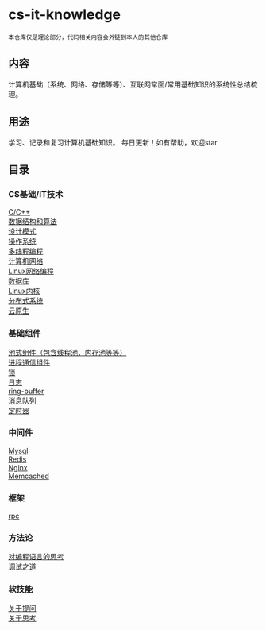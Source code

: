 # cs-it-knowledge
    本仓库仅是理论部分，代码相关内容会外链到本人的其他仓库
## 内容
计算机基础（系统、网络、存储等等）、互联网常面/常用基础知识的系统性总结梳理。
## 用途
学习、记录和复习计算机基础知识。 每日更新！如有帮助，欢迎star
## 目录
### CS基础/IT技术
[C/C++](https://github.com/robotkkk/cs-basic-knowledge/tree/main/cpp)<br>
[数据结构和算法](https://github.com/key-gamer/cs-it-knowledge/tree/main/algorithm)<br>
[设计模式](https://github.com/key-gamer/cs-it-knowledge/tree/main/design-pattern)<br>
[操作系统](https://github.com/robotkkk/cs-basic-knowledge/tree/main/os)<br>
[多线程编程](https://github.com/chouring/cs-it-knowledge/tree/main/threads)<br>
[计算机网络](https://github.com/robotkkk/cs-basic-knowledge/tree/main/net)<br>
[Linux网络编程](https://github.com/key-gamer/cs-it-knowledge/tree/main/linux-net-code)<br>
[数据库](https://github.com/robotkkk/cs-basic-knowledge/tree/main/db)<br>
[Linux内核](https://github.com/key-gamer/cs-it-knowledge/tree/main/linux-kernel)<br>
[分布式系统](https://github.com/key-gamer/cs-it-knowledge/tree/main/distributed-system)<br>
[云原生](https://github.com/key-gamer/cs-it-knowledge/tree/main/cloud-native)<br>

### 基础组件
[池式组件（包含线程池，内存池等等）](https://github.com/key-gamer/cs-it-knowledge/tree/main/pools)<br>
[进程通信组件](https://github.com/key-gamer/cs-it-knowledge/tree/main/ipc)<br>
[锁](https://github.com/chouring/cs-it-knowledge/tree/main/lock)<br>
[日志](https://github.com/key-gamer/cs-it-knowledge/tree/main/log)<br>
[ring-buffer]()<br>
[消息队列](https://github.com/key-gamer/cs-it-knowledge/tree/main/mq)<br>
[定时器](https://github.com/key-gamer/cs-it-knowledge/tree/main/timer)<br>


### 中间件
[Mysql](https://github.com/key-gamer/cs-it-knowledge/tree/main/mysql)<br>
[Redis](https://github.com/key-gamer/cs-it-knowledge/tree/main/redis)<br>
[Nginx]()<br>
[Memcached]()<br>

### 框架
[rpc](https://github.com/key-gamer/cs-it-knowledge/tree/main/rpc)<br>


### 方法论
[对编程语言的思考](https://github.com/key-gamer/cs-it-knowledge/tree/main/languages)<br>
[调试之道](https://github.com/key-gamer/cs-it-knowledge/tree/main/debug)<br>

### 软技能
[关于提问](https://github.com/key-gamer/cs-it-knowledge/tree/main/question)<br>
[关于思考](https://github.com/key-gamer/cs-it-knowledge/tree/main/thinking)<br>
